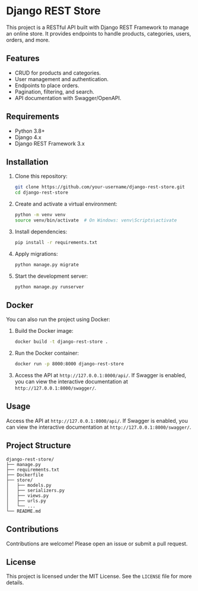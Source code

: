 # Django REST Store

This project is a RESTful API built with Django REST Framework to manage an online store. It provides endpoints to handle products, categories, users, orders, and more.

## Features

- CRUD for products and categories.
- User management and authentication.
- Endpoints to place orders.
- Pagination, filtering, and search.
- API documentation with Swagger/OpenAPI.

## Requirements

- Python 3.8+
- Django 4.x
- Django REST Framework 3.x

## Installation

1. Clone this repository:
    ```bash
    git clone https://github.com/your-username/django-rest-store.git
    cd django-rest-store
    ```

2. Create and activate a virtual environment:
    ```bash
    python -m venv venv
    source venv/bin/activate  # On Windows: venv\Scripts\activate
    ```

3. Install dependencies:
    ```bash
    pip install -r requirements.txt
    ```

4. Apply migrations:
    ```bash
    python manage.py migrate
    ```

5. Start the development server:
    ```bash
    python manage.py runserver
    ```

## Docker

You can also run the project using Docker:

1. Build the Docker image:
    ```bash
    docker build -t django-rest-store .
    ```

2. Run the Docker container:
    ```bash
    docker run -p 8000:8000 django-rest-store
    ```

3. Access the API at `http://127.0.0.1:8000/api/`. If Swagger is enabled, you can view the interactive documentation at `http://127.0.0.1:8000/swagger/`.

## Usage

Access the API at `http://127.0.0.1:8000/api/`. If Swagger is enabled, you can view the interactive documentation at `http://127.0.0.1:8000/swagger/`.

## Project Structure

```
django-rest-store/
├── manage.py
├── requirements.txt
├── Dockerfile
├── store/
│   ├── models.py
│   ├── serializers.py
│   ├── views.py
│   ├── urls.py
│   └── ...
└── README.md
```

## Contributions

Contributions are welcome! Please open an issue or submit a pull request.

## License

This project is licensed under the MIT License. See the `LICENSE` file for more details.